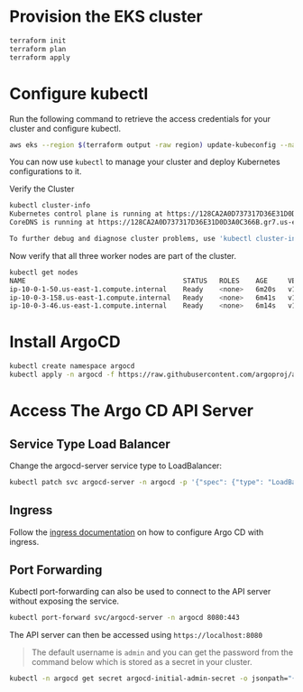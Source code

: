 # Provision the EKS cluster

```bash
terraform init
terraform plan
terraform apply
```

# Configure kubectl

Run the following command to retrieve the access credentials for your cluster and configure kubectl.

```bash
aws eks --region $(terraform output -raw region) update-kubeconfig --name $(terraform output -raw cluster_name)
```

You can now use `kubectl` to manage your cluster and deploy Kubernetes configurations to it.

Verify the Cluster
```bash
kubectl cluster-info
Kubernetes control plane is running at https://128CA2A0D737317D36E31D0D3A0C366B.gr7.us-east-2.eks.amazonaws.com
CoreDNS is running at https://128CA2A0D737317D36E31D0D3A0C366B.gr7.us-east-2.eks.amazonaws.com/api/v1/namespaces/kube-system/services/kube-dns:dns/proxy

To further debug and diagnose cluster problems, use 'kubectl cluster-info dump'.
```

Now verify that all three worker nodes are part of the cluster.
```bash
kubectl get nodes
NAME                                       STATUS   ROLES    AGE     VERSION
ip-10-0-1-50.us-east-1.compute.internal    Ready    <none>   6m20s   v1.24.7-eks-fb459a0
ip-10-0-3-158.us-east-1.compute.internal   Ready    <none>   6m41s   v1.24.7-eks-fb459a0
ip-10-0-3-46.us-east-1.compute.internal    Ready    <none>   6m14s   v1.24.7-eks-fb459a0
```

# Install ArgoCD

```bash
kubectl create namespace argocd
kubectl apply -n argocd -f https://raw.githubusercontent.com/argoproj/argo-cd/stable/manifests/install.yaml
```

# Access The Argo CD API Server

## Service Type Load Balancer

Change the argocd-server service type to LoadBalancer:

```bash
kubectl patch svc argocd-server -n argocd -p '{"spec": {"type": "LoadBalancer"}}'
```

## Ingress

Follow the [ingress documentation](https://argo-cd.readthedocs.io/en/stable/operator-manual/ingress/) on how to configure Argo CD with ingress.

## Port Forwarding
Kubectl port-forwarding can also be used to connect to the API server without exposing the service.

```bash
kubectl port-forward svc/argocd-server -n argocd 8080:443
```

The API server can then be accessed using `https://localhost:8080`

> The default username is `admin` and you can get the password from the command below which is stored as a secret in your cluster.

```bash
kubectl -n argocd get secret argocd-initial-admin-secret -o jsonpath="{.data.password}" | base64 -d
```
